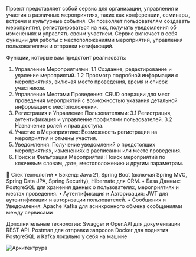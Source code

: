 Проект представляет собой сервис для организации, управления и участия в различных мероприятиях, таких как конференции, семинары, встречи и культурные события. Он позволяет пользователям создавать мероприятия, регистрироваться на них, получать уведомления об изменениях и управлять своим участием. Сервис включает в себя функции для работы с местоположениями мероприятий, управления пользователями и отправки нотификаций.

Функции, которые вам предстоит реализовать:

1. Управление Мероприятиями:
      1.1 Создание, редактирование и удаление мероприятий.
      1.2 Просмотр подробной информации о мероприятиях, включая место проведения, время и список участников.
2. Управление Местами Проведения: CRUD операции для мест проведения мероприятий с возможностью указания детальной информации о местоположении.
3. Регистрация и Управление Пользователями:
      3.1 Регистрация, аутентификация и управление профилями пользователей.
      3.2 Назначение ролей и прав доступа.
4. Участие в Мероприятиях: Возможность регистрации на мероприятия и отмены участия.
5. Уведомления: Получение уведомлений о предстоящих мероприятиях, изменениях в расписании или месте проведения.
6. Поиск и Фильтрация Мероприятий: Поиск мероприятий по ключевым словам, дате, местоположению и другим параметрам.

📝 Стек технологий
• Бэкенд: Java 21, Spring Boot (включая Spring MVC, Spring Data JPA, Spring Security), Hibernate для ORM.
• База Данных: PostgreSQL для хранения данных о пользователях, мероприятиях и местах проведения.
• Аутентификация и Авторизация: JWT для аутентификации и авторизации пользователей.
• Сообщения и Уведомления: Apache Kafka для асинхронного обмена сообщениями между сервисами

Дополнительные технологии:
Swagger и OpenAPI для документации REST API.
Postman для отправки запросов
Docker для поднятия PostgreSQL и Kafka локально у себя на машине


![Архитектрура](https://github.com/user-attachments/assets/7e83ab1f-d080-4f71-bcd5-eb798dd9886b)

